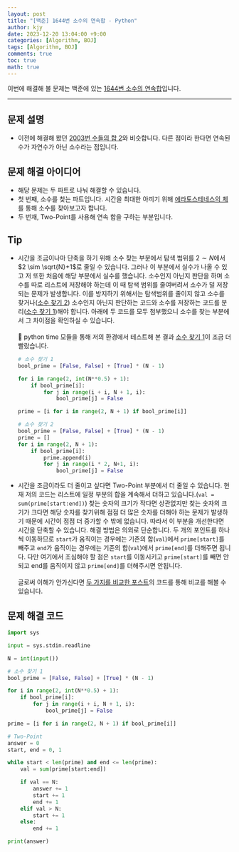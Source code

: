 ```yaml
---
layout: post
title: "[백준] 1644번 소수의 연속합 - Python"
author: kjy
date: 2023-12-20 13:04:00 +9:00
categories: [Algorithm, BOJ]
tags: [Algorithm, BOJ]
comments: true
toc: true
math: true
---
```


이번에 해결해 볼 문제는 백준에 있는 [1644번 소수의 연속합](https://www.acmicpc.net/problem/1644)입니다.

---

## 문제 설명

- 이전에 해결해 봤던 [2003번 수들의 합 2](https://jjjuuuun.github.io/posts/BOJ-2003/)와 비슷합니다. 다른 점이라 한다면 연속된 수가 자연수가 아닌 소수라는 점입니다.

## 문제 해결 아이디어

- 해당 문제는 두 파트로 나눠 해결할 수 있습니다.
- 첫 번째, 소수를 찾는 파트입니다. 시간을 최대한 아끼기 위해 [에라토스테네스의 체](https://ko.wikipedia.org/wiki/%EC%97%90%EB%9D%BC%ED%86%A0%EC%8A%A4%ED%85%8C%EB%84%A4%EC%8A%A4%EC%9D%98_%EC%B2%B4)를 통해 소수를 찾아보고자 합니다.
- 두 번재, Two-Point를 사용해 연속 합을 구하는 부분입니다.

## Tip

- 시간을 조금이나마 단축을 하기 위해 소수 찾는 부분에서 탐색 범위를 $2 \sim N$에서 $2 \sim \sqrt{N}+1$로 줄일 수 있습니다. 그러나 이 부분에서 실수가 나올 수 있고 저 또한 처음에 해당 부분에서 실수를 했습니다. 소수인지 아닌지 판단을 하며 소수를 따로 리스트에 저장해야 하는데 이 때 탐색 범위를 줄여버려서 소수가 덜 저장되는 문제가 발생합니다. 이를 방지하기 위해서는 탐색범위를 줄이지 않고 소수를 찾거나(<u>소수 찾기 2</u>) 소수인지 아닌지 판단하는 코드와 소수를 저장하는 코드를 분리(<u>소수 찾기 1</u>)해야 합니다. 아래에 두 코드를 모두 첨부했으니 소수를 찾는 부분에서 그 차이점을 확인하실 수 있습니다. <br/> <br/> 💭 python time 모듈을 통해 저의 환경에서 테스트해 본 결과 <u>소수 찾기 1</u>이 조금 더 빨랐습니다.

  ```python
  # 소수 찾기 1
  bool_prime = [False, False] + [True] * (N - 1)

  for i in range(2, int(N**0.5) + 1):
      if bool_prime[i]:
          for j in range(i + i, N + 1, i):
              bool_prime[j] = False

  prime = [i for i in range(2, N + 1) if bool_prime[i]]

  # 소수 찾기 2
  bool_prime = [False, False] + [True] * (N - 1)
  prime = []
  for i in range(2, N + 1):
      if bool_prime[i]:
          prime.append(i)
          for j in range(i * 2, N+1, i):
              bool_prime[j] = False
  ```

- 시간을 조금이라도 더 줄이고 싶다면 Two-Point 부분에서 더 줄일 수 있습니다. 현재 저의 코드는 리스트에 일정 부분의 합을 계속해서 더하고 있습니다.(`val = sum(prime[start:end])`) 찾는 숫자의 크기가 작다면 상관없지만 찾는 숫자의 크기가 크다면 해당 숫자를 찾기위해 점점 더 많은 숫자를 더해야 하는 문제가 발생하기 때문에 시간이 점점 더 증가할 수 밖에 없습니다. 따라서 이 부분을 개선한다면 시간을 단축할 수 있습니다. 해결 방법은 의외로 단순합니다. 두 개의 포인트를 하나씩 이동하므로 `start`가 움직이는 경우에는 기존의 합(`val`)에서 `prime[start]`를 빼주고 `end`가 움직이는 경우에는 기존의 합(`val`)에서 `prime[end]`를 더해주면 됩니다. 다만 여기에서 조심해야 할 점은 `start`를 이동시키고 `prime[start]`를 빼면 안되고 end를 움직이지 않고 `prime[end]`를 더해주시면 안됩니다. <br/> <br/> 글로써 이해가 안가신다면 [두 가지를 비교한 포스트](https://jjjuuuun.github.io/posts/BOJ-1806/)의 코드를 통해 비교를 해볼 수 있습니다.

## 문제 해결 코드

```python
import sys

input = sys.stdin.readline

N = int(input())

# 소수 찾기 1
bool_prime = [False, False] + [True] * (N - 1)

for i in range(2, int(N**0.5) + 1):
    if bool_prime[i]:
        for j in range(i + i, N + 1, i):
            bool_prime[j] = False

prime = [i for i in range(2, N + 1) if bool_prime[i]]

# Two-Point
answer = 0
start, end = 0, 1

while start < len(prime) and end <= len(prime):
    val = sum(prime[start:end])

    if val == N:
        answer += 1
        start += 1
        end += 1
    elif val > N:
        start += 1
    else:
        end += 1

print(answer)
```
